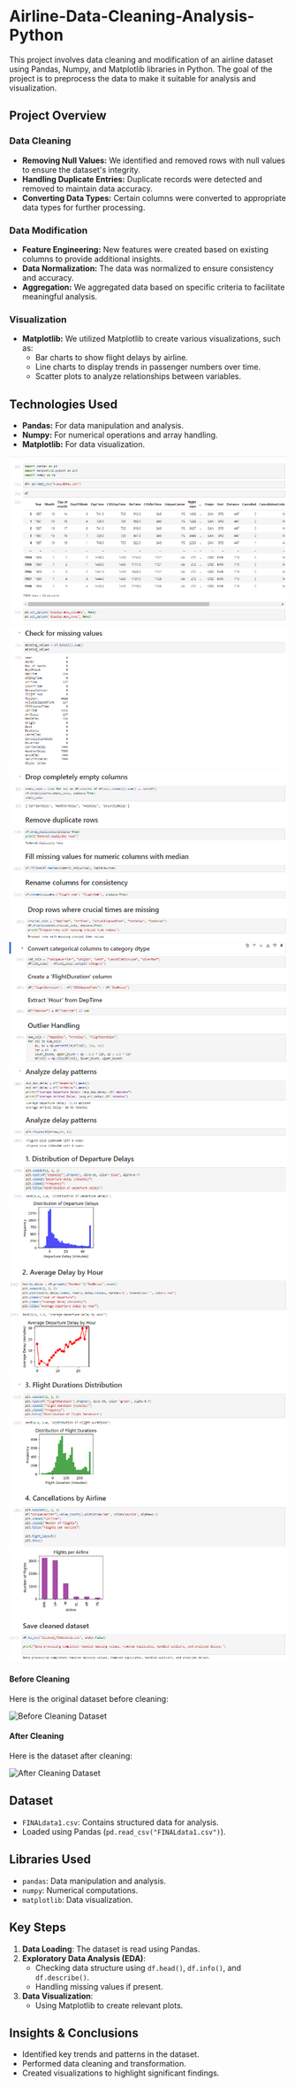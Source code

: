 # Airline-Data-Cleaning-Analysis-Python
This project involves data cleaning and modification of an airline dataset using Pandas, Numpy, and Matplotlib libraries in Python. The goal of the project is to preprocess the data to make it suitable for analysis and visualization.

## Project Overview

### Data Cleaning
- **Removing Null Values:** We identified and removed rows with null values to ensure the dataset's integrity.
- **Handling Duplicate Entries:** Duplicate records were detected and removed to maintain data accuracy.
- **Converting Data Types:** Certain columns were converted to appropriate data types for further processing.

### Data Modification
- **Feature Engineering:** New features were created based on existing columns to provide additional insights.
- **Data Normalization:** The data was normalized to ensure consistency and accuracy.
- **Aggregation:** We aggregated data based on specific criteria to facilitate meaningful analysis.

### Visualization
- **Matplotlib:** We utilized Matplotlib to create various visualizations, such as:
  - Bar charts to show flight delays by airline.
  - Line charts to display trends in passenger numbers over time.
  - Scatter plots to analyze relationships between variables.

## Technologies Used
- **Pandas:** For data manipulation and analysis.
- **Numpy:** For numerical operations and array handling.
- **Matplotlib:** For data visualization.

![Image 1](https://github.com/HimanshuSharma123-a/Airline-Data-Cleaning-Analysis-Python/blob/main/1.png)
![Image 2](https://github.com/HimanshuSharma123-a/Airline-Data-Cleaning-Analysis-Python/blob/main/2.png)
![Image 3](https://github.com/HimanshuSharma123-a/Airline-Data-Cleaning-Analysis-Python/blob/main/3.png)
![Image 4](https://github.com/HimanshuSharma123-a/Airline-Data-Cleaning-Analysis-Python/blob/main/4.png)
![Image 5](https://github.com/HimanshuSharma123-a/Airline-Data-Cleaning-Analysis-Python/blob/main/5.png)
![Image 6](https://github.com/HimanshuSharma123-a/Airline-Data-Cleaning-Analysis-Python/blob/main/6.png)
![Image 7](https://github.com/HimanshuSharma123-a/Airline-Data-Cleaning-Analysis-Python/blob/main/7.png)
![Image 8](https://github.com/HimanshuSharma123-a/Airline-Data-Cleaning-Analysis-Python/blob/main/8.png)

#### Before Cleaning
Here is the original dataset before cleaning:

![Before Cleaning Dataset](images/before_cleaning.png)

#### After Cleaning
Here is the dataset after cleaning:

![After Cleaning Dataset](images/after_cleaning.png)

## Dataset
- `FINALdata1.csv`: Contains structured data for analysis.
- Loaded using Pandas (`pd.read_csv("FINALdata1.csv")`).

## Libraries Used
- `pandas`: Data manipulation and analysis.
- `numpy`: Numerical computations.
- `matplotlib`: Data visualization.

## Key Steps
1. **Data Loading**: The dataset is read using Pandas.
2. **Exploratory Data Analysis (EDA)**:
   - Checking data structure using `df.head()`, `df.info()`, and `df.describe()`.
   - Handling missing values if present.
3. **Data Visualization**:
   - Using Matplotlib to create relevant plots.

## Insights & Conclusions
- Identified key trends and patterns in the dataset.
- Performed data cleaning and transformation.
- Created visualizations to highlight significant findings.
